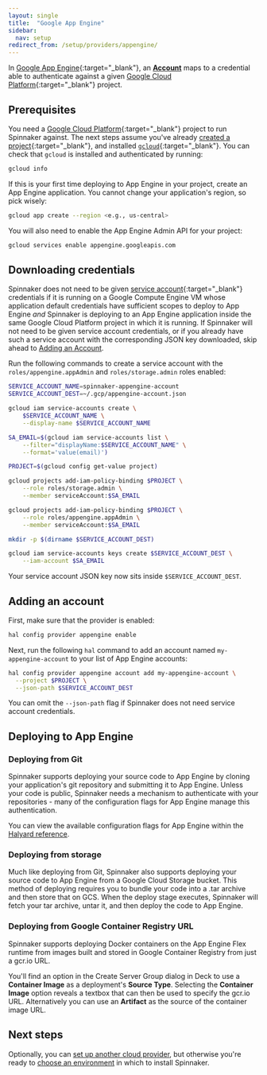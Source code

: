 ```yaml
---
layout: single
title:  "Google App Engine"
sidebar:
  nav: setup
redirect_from: /setup/providers/appengine/
---
```




In [Google App Engine](https://cloud.google.com/appengine){:target="\_blank"}, an
[__Account__](/concepts/providers/#accounts) maps to a credential able to
authenticate against a given [Google Cloud
Platform](https://cloud.google.com){:target="\_blank"} project.

## Prerequisites

You need a [Google Cloud Platform](https://cloud.google.com/){:target="\_blank"}
project to run Spinnaker against. The next steps assume you've already [created
a project](https://cloud.google.com/resource-manager/docs/creating-managing-projects){:target="\_blank"},
and installed [`gcloud`](https://cloud.google.com/sdk/downloads){:target="\_blank"}.
You can check that `gcloud` is installed and authenticated by running:

```bash
gcloud info
```

If this is your first time deploying to App Engine in your project, create an App Engine application.
You cannot change your application's region, so pick wisely:

```bash
gcloud app create --region <e.g., us-central>
```

You will also need to enable the App Engine Admin API for your project:

```bash
gcloud services enable appengine.googleapis.com
```

## Downloading credentials

Spinnaker does not need to be given [service account](https://cloud.google.com/compute/docs/access/service-accounts){:target="\_blank"}
credentials if it is running on a Google Compute Engine VM whose
application default credentials have sufficient scopes to deploy to App Engine _and_
Spinnaker is deploying to an App Engine application inside the same Google Cloud Platform project in which it is running. If
Spinnaker will not need to be given service account credentials, or if you already have such a service account
with the corresponding JSON key downloaded, skip ahead to [Adding an Account](#adding-an-account).

Run the following commands to create a service account
with the `roles/appengine.appAdmin` and `roles/storage.admin` roles enabled:

```bash
SERVICE_ACCOUNT_NAME=spinnaker-appengine-account
SERVICE_ACCOUNT_DEST=~/.gcp/appengine-account.json

gcloud iam service-accounts create \
    $SERVICE_ACCOUNT_NAME \
    --display-name $SERVICE_ACCOUNT_NAME

SA_EMAIL=$(gcloud iam service-accounts list \
    --filter="displayName:$SERVICE_ACCOUNT_NAME" \
    --format='value(email)')

PROJECT=$(gcloud config get-value project)

gcloud projects add-iam-policy-binding $PROJECT \
    --role roles/storage.admin \
    --member serviceAccount:$SA_EMAIL

gcloud projects add-iam-policy-binding $PROJECT \
    --role roles/appengine.appAdmin \
    --member serviceAccount:$SA_EMAIL

mkdir -p $(dirname $SERVICE_ACCOUNT_DEST)

gcloud iam service-accounts keys create $SERVICE_ACCOUNT_DEST \
    --iam-account $SA_EMAIL
```

Your service account JSON key now sits inside `$SERVICE_ACCOUNT_DEST`.

## Adding an account

First, make sure that the provider is enabled:

```bash
hal config provider appengine enable
```

Next, run the following `hal` command to add an account named `my-appengine-account` to your list of App Engine accounts:

```bash
hal config provider appengine account add my-appengine-account \
  --project $PROJECT \
  --json-path $SERVICE_ACCOUNT_DEST
```

You can omit the `--json-path` flag if Spinnaker does not need service account credentials.

## Deploying to App Engine

### Deploying from Git

Spinnaker supports deploying your source code to App Engine by cloning your application's git
repository and submitting it to App Engine. Unless your code is public, Spinnaker needs a mechanism to
authenticate with your repositories - many of the configuration flags for App Engine manage this
authentication.

You can view the available configuration flags for App Engine within the
[Halyard reference](/reference/halyard/commands#hal-config-provider-appengine-account-add).

### Deploying from storage

Much like deploying from Git, Spinnaker also supports deploying your source code to App Engine
from a Google Cloud Storage bucket.  This method of deploying requires you to bundle your code
into a .tar archive and then store that on GCS.  When the deploy stage executes, Spinnaker will
fetch your tar archive, untar it, and then deploy the code to App Engine.

### Deploying from Google Container Registry URL

Spinnaker supports deploying Docker containers on the App Engine Flex runtime from images built and stored
in Google Container Registry from just a gcr.io URL.

You'll find an option in the Create Server Group dialog in Deck to use a **Container Image** as a
deployment's **Source Type**. Selecting the **Container Image** option reveals a textbox that can then be used to specify the gcr.io URL.  Alternatively
you can use an **Artifact** as the source of the container image URL.

## Next steps

Optionally, you can [set up another cloud provider](/docs/setup/install/providers/),
but otherwise you're ready to [choose an environment](/docs/setup/install/environment/)
in which to install Spinnaker.
